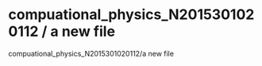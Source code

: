 
# compuational_physics_N2015301020112 / a new file
compuational_physics_N2015301020112/a new file 
